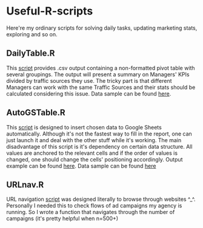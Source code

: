# Useful-R-scripts
Here're my ordinary scripts for solving daily tasks, updating marketing stats, exploring and so on.

## DailyTable.R
This [script](https://github.com/MariiaChernysh/Useful-R-scripts/blob/master/DailyTable.R) provides .csv output containing a non-formatted pivot table with several groupings.
The output will present a summary on Managers' KPIs divided by traffic sources they use. The tricky part is that different Managers can work with the same Traffic Sources and their stats should be calculated considering this issue. Data sample can be found [here](https://drive.google.com/file/d/1qc4ehDXPkuVnmfeAPpuALehgqDn1_pBC/view?usp=sharing).

## AutoGSTable.R
This [script](https://github.com/MariiaChernysh/Useful-R-scripts/blob/master/AutoGSTable.R) is designed to insert chosen data to Google Sheets automatically. Although it's not the fastest way to fill in the report, one can just launch it and deal with the other stuff while it's working. The main disadvantage of this script is it's dependency on certain data structure. All values are anchored to the relevant cells and if the order of values is changed, one should change the cells' positioning accordingly. Output example can be found [here](https://prnt.sc/vngzy1). Data sample can be found [here](https://drive.google.com/file/d/1gzQD9-_LIW7k9HO8cnM_0fOZKvaFdOQb/view?usp=sharing)


## URLnav.R
URL navigation [script](https://github.com/MariiaChernysh/Useful-R-scripts/blob/master/URLnav.R) was designed literally to browse through websites ^_^. Personally I needed this to check flows of ad campaigns my agency is running. So I wrote a function that navigates through the number of campaigns (it's pretty helpful when n=500+)
